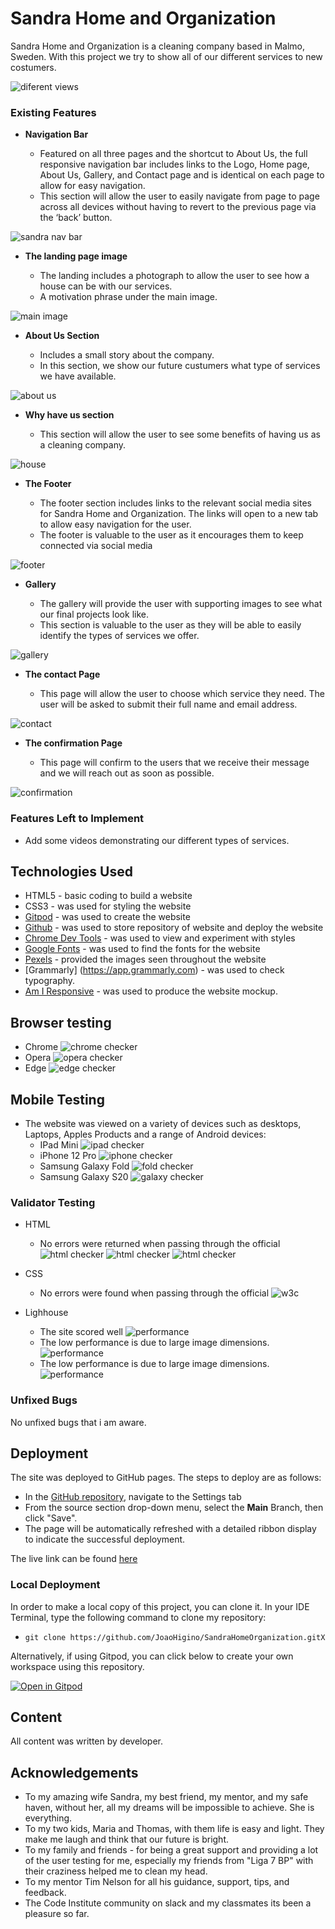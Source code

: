 # Sandra Home and Organization

Sandra Home and Organization is a cleaning company based in Malmo, Sweden. With this project we try to show all of our different services to new costumers.


![diferent views](./documentation/diferent_views.png)

### Existing Features

- __Navigation Bar__

  - Featured on all three pages and the shortcut to About Us, the full responsive navigation bar includes links to the Logo, Home page, About Us, Gallery, and Contact page and is identical on each page to allow for easy navigation.
  - This section will allow the user to easily navigate from page to page across all devices without having to revert to the previous page via the ‘back’ button. 

![sandra nav bar](./documentation/sandra_nav_bar.png)


- __The landing page image__

  - The landing includes a photograph to allow the user to see how a house can be with our services. 
  - A motivation phrase under the main image.
  
![main image](./documentation/main_image.png)


- __About Us Section__

  - Includes a small story about the company. 
  - In this section, we show our future custumers what type of services we have available.

![about us](./documentation/about_us.png)



- __Why have us section__

  - This section will allow the user to see some benefits of having us as a cleaning company.  

![house](./documentation/why_us.png)


- __The Footer__ 

  - The footer section includes links to the relevant social media sites for Sandra Home and Organization. The links will open to a new tab to allow easy navigation for the user. 
  - The footer is valuable to the user as it encourages them to keep connected via social media

![footer](./documentation/footer.png)


- __Gallery__

  - The gallery will provide the user with supporting images to see what our final projects look like. 
  - This section is valuable to the user as they will be able to easily identify the types of services we offer. 

![gallery](./documentation/gallery.png)


- __The contact Page__

  - This page will allow the user to choose which service they need. The user will be asked to submit their full name and email address. 

![contact](./documentation/contact.png)

- __The confirmation Page__

  - This page will confirm to the users that we receive their message and we will reach out as soon as possible.
  
 ![confirmation](./documentation/confirmation.png)


### Features Left to Implement

- Add some videos demonstrating our different types of services.

## Technologies Used

- HTML5 - basic coding to build a website
- CSS3 - was used for styling the website
- [Gitpod](https://www.gitpod.io) - was used to create the website
- [Github](https://github.com) - was used to store repository of website and deploy the website
- [Chrome Dev Tools](https://developer.chrome.com/docs/devtools) - was used to view and experiment with styles
- [Google Fonts](https://fonts.google.com) - was used to find the fonts for the website
- [Pexels](https://www.pexels.com) - provided the images seen throughout the website
- [Grammarly] (https://app.grammarly.com) - was used to check typography.
- [Am I Responsive](https://ui.dev/amiresponsive?url=https://joaohigino.github.io/SandraHomeOrganization/) - was used to produce the website mockup.

## Browser testing

- Chrome
![chrome checker](./documentation/chrome.png)
- Opera
![opera checker](./documentation/opera.png)
- Edge
![edge checker](./documentation/edge.png)

## Mobile Testing 

- The website was viewed on a variety of devices such as desktops, Laptops, Apples Products and a range of Android devices:
  - IPad Mini
  ![ipad checker](./documentation/ipad%20mini.png)
  - iPhone 12 Pro
  ![iphone checker](./documentation/iphone12pro.png)
  - Samsung Galaxy Fold
  ![fold checker](./documentation/fold.png)
  - Samsung Galaxy S20
  ![galaxy checker](./documentation/galaxys20.png)


### Validator Testing 

- HTML
  - No errors were returned when passing through the official
  ![html checker](./documentation/html_checker.png)
  ![html checker](./documentation/html-gallety.png)
  ![html checker](./documentation/html-contact.png)

- CSS
  - No errors were found when passing through the official
  ![w3c](./documentation/w3c.png)
  
- Lighhouse
  - The site scored well
 ![performance](./documentation/performance.png)
  - The low performance is due to large image dimensions.
 ![performance](./documentation/performance-gallery.png)
  - The low performance is due to large image dimensions.
 ![performance](./documentation/performance-contact.png)

### Unfixed Bugs

No unfixed bugs that i am aware.

## Deployment

The site was deployed to GitHub pages. The steps to deploy are as follows: 
  - In the [GitHub repository](https://github.com/JoaoHigino/SandraHomeOrganization), navigate to the Settings tab 
  - From the source section drop-down menu, select the **Main** Branch, then click "Save".
  - The page will be automatically refreshed with a detailed ribbon display to indicate the successful deployment.

The live link can be found [here](https://joaohigino.github.io/SandraHomeOrganization)

### Local Deployment

In order to make a local copy of this project, you can clone it. In your IDE Terminal, type the following command to clone my repository:

- `git clone https://github.com/JoaoHigino/SandraHomeOrganization.gitX`

Alternatively, if using Gitpod, you can click below to create your own workspace using this repository.

[![Open in Gitpod](https://gitpod.io/button/open-in-gitpod.svg)](https://gitpod.io/#https://github.com/JoaoHigino/SandraHomeOrganization)


## **Content**

All content was written by developer. 

## Acknowledgements

- To my amazing wife Sandra, my best friend, my mentor, and my safe haven, without her, all my dreams will be impossible to achieve. She is everything.
- To my two kids, Maria and Thomas, with them life is easy and light. They make me laugh and think that our future is bright.
- To my family and friends - for being a great support and providing a lot of the user testing for me, especially my friends from "Liga 7 BP" with their craziness helped me to clean my head.
- To my mentor Tim Nelson for all his guidance, support, tips, and feedback.
- The Code Institute community on slack and my classmates its been a pleasure so far.
